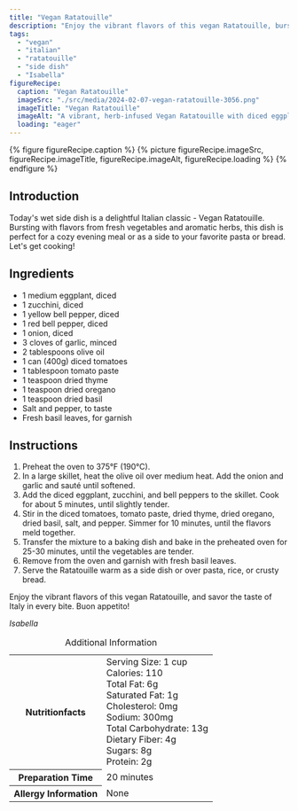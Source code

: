 ```yaml
---
title: "Vegan Ratatouille"
description: "Enjoy the vibrant flavors of this vegan Ratatouille, bursting with fresh vegetables and aromatic herbs. A delightful Italian classic that can be enjoyed as a side dish or a main course."
tags:
  - "vegan"
  - "italian"
  - "ratatouille"
  - "side dish"
  - "Isabella"
figureRecipe: 
  caption: "Vegan Ratatouille"
  imageSrc: "./src/media/2024-02-07-vegan-ratatouille-3056.png"
  imageTitle: "Vegan Ratatouille"
  imageAlt: "A vibrant, herb-infused Vegan Ratatouille with diced eggplant, zucchini, bell peppers, and onions simmered in a rich tomato sauce and garnished with fresh basil leaves."
  loading: "eager"
---
```


{% figure figureRecipe.caption %}
{% picture figureRecipe.imageSrc, figureRecipe.imageTitle, figureRecipe.imageAlt, figureRecipe.loading %}
{% endfigure %}

## Introduction

Today's wet side dish is a delightful Italian classic - Vegan Ratatouille. Bursting with flavors from fresh vegetables and aromatic herbs, this dish is perfect for a cozy evening meal or as a side to your favorite pasta or bread. Let's get cooking!

## Ingredients

- 1 medium eggplant, diced
- 1 zucchini, diced
- 1 yellow bell pepper, diced
- 1 red bell pepper, diced
- 1 onion, diced
- 3 cloves of garlic, minced
- 2 tablespoons olive oil
- 1 can (400g) diced tomatoes
- 1 tablespoon tomato paste
- 1 teaspoon dried thyme
- 1 teaspoon dried oregano
- 1 teaspoon dried basil
- Salt and pepper, to taste
- Fresh basil leaves, for garnish

## Instructions

1. Preheat the oven to 375°F (190°C).
2. In a large skillet, heat the olive oil over medium heat. Add the onion and garlic and sauté until softened.
3. Add the diced eggplant, zucchini, and bell peppers to the skillet. Cook for about 5 minutes, until slightly tender.
4. Stir in the diced tomatoes, tomato paste, dried thyme, dried oregano, dried basil, salt, and pepper. Simmer for 10 minutes, until the flavors meld together.
5. Transfer the mixture to a baking dish and bake in the preheated oven for 25-30 minutes, until the vegetables are tender.
6. Remove from the oven and garnish with fresh basil leaves.
7. Serve the Ratatouille warm as a side dish or over pasta, rice, or crusty bread.

Enjoy the vibrant flavors of this vegan Ratatouille, and savor the taste of Italy in every bite. Buon appetito!

*Isabella*

<table><caption class='sr-only'>Additional Information</caption><tr><th>Nutritionfacts</th><td>Serving Size: 1 cup<br />
Calories: 110<br />
Total Fat: 6g<br />
Saturated Fat: 1g<br />
Cholesterol: 0mg<br />
Sodium: 300mg<br />
Total Carbohydrate: 13g<br />
Dietary Fiber: 4g<br />
Sugars: 8g<br />
Protein: 2g&nbsp;</td></tr><tr><th>Preparation Time</th><td>20 minutes&nbsp;</td></tr><tr><th>Allergy Information</th><td>None&nbsp;</td></tr></table>

